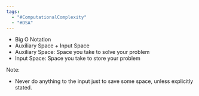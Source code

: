 ```yaml
---
tags:
  - "#ComputationalComplexity"
  - "#DSA"
---
```

- Big O Notation
- Auxiliary Space + Input Space
- Auxiliary Space: Space you take to solve your problem
- Input Space: Space you take to store your problem

Note:
- Never do anything to the input just to save some space, unless explicitly stated.